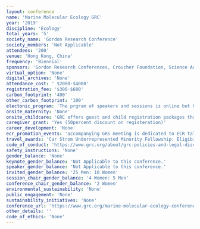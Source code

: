 ```yaml
---
layout: conference 
name: 'Marine Molecular Ecology GRC'
year: '2019'
discipline: 'Ecology'
total_years: '5'
society_name: 'Gordon Research Conference'
society_members: 'Not Applicable'
attendees: '200'
venue: 'Hong Kong, China'
frequency: 'Biennial'
sponsors: 'Gordon Research Conferences, Croucher Foundation, Science Advances, Carl Storm Underrepresented Minority Fellowship Program, K.C.Wong Education Foundation, Innovation and Technology Commission, Gordon and Betty Moore Foundation, Australian Institute of Marine Science, The University of Melbourne, Environment and Conservation Fund'
virtual_option: 'None'
digital_archives: 'None'
attendance_cost: ' $2000-$4000'
registration_fee: '$300-$600'
carbon_footprint: '400'
other_carbon_footprint: '100'
electonic_program: 'The prgram of speakers and sessions is online but Gordon research conferences refrain from making the book of abstracts available online.'
onsite_maternity: 'None'
onsite_childcare: 'GRC offers guest and child registration packages that allow guests to share your accommodations and join you at meals. Children under 4-years-old are free of charge and children ages 4-12 receive a 50percent discount.'
caregiver_grant: 'Yes (50percent discount on registeration)'
career_development: 'None'
ecr_promotion_events: 'accompanying GRS meeting is dedicated to ECR talks only. '
travel_awards: 'Car Strom Underrepresented Minority Fellowship: Eligibility: must be:     Graduate student, postdoc, faculty or research scientist     Hispanic or Latino, American Indian or Alaska Native, Black or African American, Native Hawaiian or Other Pacific Islander     U.S. Citizen or permanent resident with a Green Card     Currently working at a U.S. institution     Is attending a GRC for the first time'
code_of_conduct: 'https://www.grc.org/about/grc-policies-and-legal-disclaimers/'
safety_instructions: 'None'
gender_balance: 'None'
keynote_gender_balance: 'Not Applicable to this conference.'
speaker_gender_balance: 'Not Applicable to this conference.'
invited_gender_balance: '25 Men: 10 Women'
session_chair_gender_balance: '4 Women: 5 Men'
conference_chair_gender_balance: '2 Women'
environmental_sustainability: 'None'
public_engagement: 'None'
sustainability_initiatives: 'None'
conference_url: 'https://www.grc.org/marine-molecular-ecology-conference/2019/'
other_details: ''
code_of_ethics: 'None'
---
```

